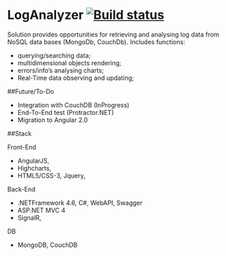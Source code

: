 # LogAnalyzer [![Build status](https://ci.appveyor.com/api/projects/status/q8yuymqhiibd39hw?svg=true)](https://ci.appveyor.com/project/Boriszn/loganalyzer)

Solution provides opportunities for retrieving and analysing log data from NoSQL data bases (MongoDb, CouchDb).
Includes functions: 
 - querying/searching data;
 - multidimensional objects rendering;
 - errors/info’s analysing  charts;
 - Real-Time data observing and updating;


##Future/To-Do

- Integration with CouchDB (InProgress)
- End-To-End test (Protractor.NET)
- Migration to Angular 2.0

##Stack

Front-End
 - AngularJS, 
 - Highcharts, 
 - HTML5/CSS-3, Jquery, 

Back-End
- .NETFramework 4.6, C#, WebAPI, Swagger
- ASP.NET MVC 4
- SignalR,

DB
- MongoDB, CouchDB

